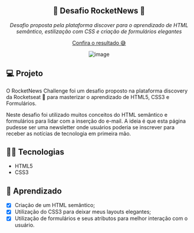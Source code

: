 <div align="center">
  <h2>📰 Desafio RocketNews 📰</h2>

  <i>Desafio proposta pela plataforma discover para o aprendizado de HTML semântico, estilização com CSS e criação de formulários elegantes</i>
  
  [Confira o resultado 😅](https://azanniel.github.io/rocketnews-challenge)

  ![image](https://user-images.githubusercontent.com/71537090/160939235-49029400-c4ef-44a8-ba0b-5968e58d2887.png)
</div>

## 💻 Projeto

O RocketNews Challenge foi um desafio proposto na plataforma discovery da Rocketseat 💜 para masterizar o aprendizado de HTML5, CSS3 e Formulários.

Neste desafio foi utilizado muitos conceitos do HTML semântico e formulários para lidar com a inserção do e-mail.
A ideia é que esta página pudesse ser uma newsletter onde usuários poderia se inscrever para receber as notícias de tecnologia em primeira mão.

## 👨‍💻 Tecnologias

- HTML5
- CSS3

## 🔨 Aprendizado

- [x] Criação de um HTML semãntico;
- [x] Utilização do CSS3 para deixar meus layouts elegantes;
- [x] Utilização de formulários e seus atributos para melhor interação com o usuário.
